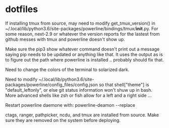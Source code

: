 # dotfiles

If installing tmux from source, may need to modify get_tmux_version() in
~/.local/lib/python3.6/site-packages/powerline/bindings/tmux/__init__.py. For
some reason, next-2.9 or whatever the version reports for the lastest from
github messes with tmux and powerline doesn't show up.

Make sure the pip3 show whatever command doesn't print out a message saying pip
needs to be updated or anything like that. It uses the output as is to figure
out the path where powerline is installed .. probably should fix that.

Need to change the colors of the terminal to solarized dark.

Need to modify
~/.local/lib/python3.6/site-packages/powerline/config_files/config.json so that
shell["theme"] is "default_leftonly", or else git status information won't shuw
up in bash. More advanced shells like zsh or fish allow for a left and a right
side ...

Restart powerline daemone with: powerline-deamon --replace

ctags, ranger, pathpicker, ncdu, and tmux are installed from source. Make sure
they are removed on the system before deploying.
